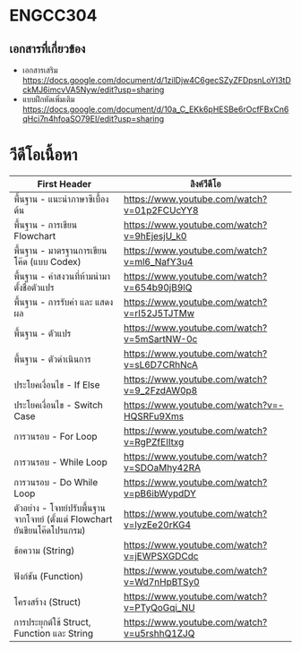 # ENGCC304

## เอกสารที่เกี่ยวข้อง
* เอกสารเสริม https://docs.google.com/document/d/1zilDjw4C6gecSZyZFDpsnLoYI3tDckMJ6imcvVA5Nyw/edit?usp=sharing
* แบบฝึกหัดเพิ่มเติม https://docs.google.com/document/d/10a_C_EKk6pHESBe6rOcfFBxCn6qHci7n4hfoaSO79EI/edit?usp=sharing

# วีดีโอเนื้อหา

First Header | ลิงค์วีดีโอ
------------ | -------------
พื้นฐาน - แนะนำภาษาซีเบื้องต้น | https://www.youtube.com/watch?v=01p2FCUcYY8
พื้นฐาน - การเขียน Flowchart | https://www.youtube.com/watch?v=9hEjesjU_k0
พื้นฐาน - มาตรฐานการเขียนโค๊ด (แบบ Codex) | https://www.youtube.com/watch?v=ml6_NafY3u4
พื้นฐาน - คำสงวนที่ห้ามนำมาตั้งชื่อตัวแปร | https://www.youtube.com/watch?v=654b90jB9lQ
พื้นฐาน - การรับค่า และ แสดงผล | https://www.youtube.com/watch?v=rI52J5TJTMw
พื้นฐาน - ตัวแปร | https://www.youtube.com/watch?v=5mSartNW-0c
พื้นฐาน - ตัวดำเนินการ | https://www.youtube.com/watch?v=sL6D7CRhNcA
ประโยคเงื่อนไข - If Else | https://www.youtube.com/watch?v=9_2FzdAW0p8
ประโยคเงื่อนไข - Switch Case | https://www.youtube.com/watch?v=-HQSRFu9Xms
การวนรอบ - For Loop | https://www.youtube.com/watch?v=RgPZfEIItxg
การวนรอบ - While Loop | https://www.youtube.com/watch?v=SDOaMhy42RA
การวนรอบ - Do While Loop | https://www.youtube.com/watch?v=pB6ibWypdDY
ตัวอย่าง - โจทย์ปรับพื้นฐานจากโจทย์ (ตั้งแต่ Flowchart ยันขียนโค๊ดโปรแกรม) | https://www.youtube.com/watch?v=lyzEe20rKG4
ข้อความ (String) | https://www.youtube.com/watch?v=jEWPSXGDCdc
ฟังก์ชัน (Function) | https://www.youtube.com/watch?v=Wd7nHpBTSy0
โครงสร้าง (Struct) | https://www.youtube.com/watch?v=PTyQoGqi_NU
การประยุกต์ใช้ Struct, Function และ String | https://www.youtube.com/watch?v=u5rshhQ1ZJQ

